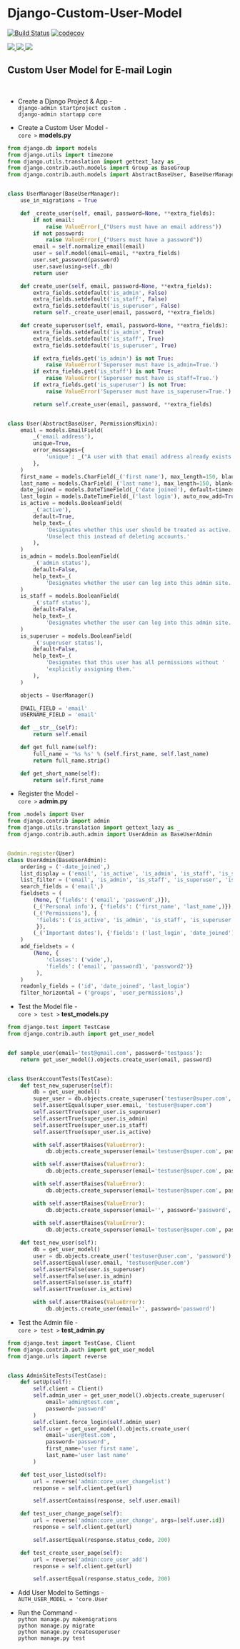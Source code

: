 # Django-Custom-User-Model

[![Build Status](https://travis-ci.com/Rasel-Al-Mamun/Django-Custom-User-Model.svg?branch=main)](https://travis-ci.com/Rasel-Al-Mamun/Django-Custom-User-Model)  [![codecov](https://codecov.io/gh/Rasel-Al-Mamun/Django-Custom-User-Model/branch/main/graph/badge.svg?token=EKHV8V17CH)](https://codecov.io/gh/Rasel-Al-Mamun/Django-Custom-User-Model)

<a href="https://github.com/">
  <img src="https://img.shields.io/badge/GitHub-100000?style=for-the-badge&logo=github&logoColor=white" />
</a>
<a href="https://www.python.org/">
  <img src="https://img.shields.io/badge/Python-14354C?style=for-the-badge&logo=python&logoColor=white" />
</a>
<a href="https://www.djangoproject.com/">
  <img src="https://img.shields.io/badge/Django-092E20?style=for-the-badge&logo=django&logoColor=white" />
</a>

## Custom User Model for E-mail Login

<br>

- Create a Django Project & App - \
`django-admin startproject custom .`\
`django-admin startapp core`

- Create a Custom User Model - \
`core >` <b>models.py</b>

```py
from django.db import models
from django.utils import timezone
from django.utils.translation import gettext_lazy as _
from django.contrib.auth.models import Group as BaseGroup
from django.contrib.auth.models import AbstractBaseUser, BaseUserManager, PermissionsMixin


class UserManager(BaseUserManager):
    use_in_migrations = True

    def _create_user(self, email, password=None, **extra_fields):
        if not email:
            raise ValueError(_("Users must have an email address"))
        if not password:
            raise ValueError(_("Users must have a password"))
        email = self.normalize_email(email)
        user = self.model(email=email, **extra_fields)
        user.set_password(password)
        user.save(using=self._db)
        return user

    def create_user(self, email, password=None, **extra_fields):
        extra_fields.setdefault('is_admin', False)
        extra_fields.setdefault('is_staff', False)
        extra_fields.setdefault('is_superuser', False)
        return self._create_user(email, password, **extra_fields)

    def create_superuser(self, email, password=None, **extra_fields):
        extra_fields.setdefault('is_admin', True)
        extra_fields.setdefault('is_staff', True)
        extra_fields.setdefault('is_superuser', True)

        if extra_fields.get('is_admin') is not True:
            raise ValueError('Superuser must have is_admin=True.')
        if extra_fields.get('is_staff') is not True:
            raise ValueError('Superuser must have is_staff=True.')
        if extra_fields.get('is_superuser') is not True:
            raise ValueError('Superuser must have is_superuser=True.')

        return self.create_user(email, password, **extra_fields)


class User(AbstractBaseUser, PermissionsMixin):
    email = models.EmailField(
        _('email address'),
        unique=True,
        error_messages={
            'unique': _("A user with that email address already exists."),
        },
    )
    first_name = models.CharField(_('first name'), max_length=150, blank=True)
    last_name = models.CharField(_('last name'), max_length=150, blank=True)
    date_joined = models.DateTimeField(_('date joined'), default=timezone.now)
    last_login = models.DateTimeField(_('last login'), auto_now_add=True)
    is_active = models.BooleanField(
        _('active'),
        default=True,
        help_text=_(
            'Designates whether this user should be treated as active. '
            'Unselect this instead of deleting accounts.'
        ),
    )
    is_admin = models.BooleanField(
        _('admin status'),
        default=False,
        help_text=_(
            'Designates whether the user can log into this admin site.'),
    )
    is_staff = models.BooleanField(
        _('staff status'),
        default=False,
        help_text=_(
            'Designates whether the user can log into this admin site.'),
    )
    is_superuser = models.BooleanField(
        _('superuser status'),
        default=False,
        help_text=_(
            'Designates that this user has all permissions without '
            'explicitly assigning them.'
        ),
    )

    objects = UserManager()

    EMAIL_FIELD = 'email'
    USERNAME_FIELD = 'email'

    def __str__(self):
        return self.email

    def get_full_name(self):
        full_name = '%s %s' % (self.first_name, self.last_name)
        return full_name.strip()

    def get_short_name(self):
        return self.first_name

```
- Register the Model - \
`core >` <b>admin.py</b> 

```py
from .models import User
from django.contrib import admin
from django.utils.translation import gettext_lazy as _
from django.contrib.auth.admin import UserAdmin as BaseUserAdmin


@admin.register(User)
class UserAdmin(BaseUserAdmin):
    ordering = ('-date_joined',)
    list_display = ('email', 'is_active', 'is_admin', 'is_staff', 'is_superuser')
    list_filter = ('email', 'is_admin', 'is_staff', 'is_superuser', 'is_active')
    search_fields = ('email',)
    fieldsets = (
        (None, {'fields': ('email', 'password',)}),
        (_('Personal info'), {'fields': ('first_name', 'last_name',)}),
        (_('Permissions'), {
         'fields': ('is_active', 'is_admin', 'is_staff', 'is_superuser', 'groups', 'user_permissions'),
         }),
        (_('Important dates'), {'fields': ('last_login', 'date_joined')}),
    )
    add_fieldsets = (
        (None, {
            'classes': ('wide',),
            'fields': ('email', 'password1', 'password2')}
         ),
    )
    readonly_fields = ('id', 'date_joined', 'last_login')
    filter_horizontal = ('groups', 'user_permissions',)

```

- Test the Model file - \
`core > test >` <b>test_models.py</b>

```py
from django.test import TestCase
from django.contrib.auth import get_user_model


def sample_user(email='test@gmail.com', password='testpass'):
    return get_user_model().objects.create_user(email, password)


class UserAccountTests(TestCase):
    def test_new_superuser(self):
        db = get_user_model()
        super_user = db.objects.create_superuser('testuser@super.com', 'password')
        self.assertEqual(super_user.email, 'testuser@super.com')
        self.assertTrue(super_user.is_superuser)
        self.assertTrue(super_user.is_admin)
        self.assertTrue(super_user.is_staff)
        self.assertTrue(super_user.is_active)

        with self.assertRaises(ValueError):
            db.objects.create_superuser(email='testuser@super.com', password='password', is_superuser=False)

        with self.assertRaises(ValueError):
            db.objects.create_superuser(email='testuser@super.com', password='password', is_admin=False)

        with self.assertRaises(ValueError):
            db.objects.create_superuser(email='testuser@super.com', password='password', is_staff=False)

        with self.assertRaises(ValueError):
            db.objects.create_superuser(email='', password='password', is_superuser=True)
            
        with self.assertRaises(ValueError):
            db.objects.create_superuser(email='testuser@super.com', password='', is_superuser=True)

    def test_new_user(self):
        db = get_user_model()
        user = db.objects.create_user('testuser@user.com', 'password')
        self.assertEqual(user.email, 'testuser@user.com')
        self.assertFalse(user.is_superuser)
        self.assertFalse(user.is_admin)
        self.assertFalse(user.is_staff)
        self.assertTrue(user.is_active)

        with self.assertRaises(ValueError):
            db.objects.create_user(email='', password='password')

```

- Test the Admin file - \
`core > test >` <b>test_admin.py</b>

```py
from django.test import TestCase, Client
from django.contrib.auth import get_user_model
from django.urls import reverse


class AdminSiteTests(TestCase):
    def setUp(self):
        self.client = Client()
        self.admin_user = get_user_model().objects.create_superuser(
            email='admin@test.com',
            password='password'
        )
        self.client.force_login(self.admin_user)
        self.user = get_user_model().objects.create_user(
            email='user@test.com',
            password='password',
            first_name='user first name',
            last_name='user last name'
        )

    def test_user_listed(self):
        url = reverse('admin:core_user_changelist')
        response = self.client.get(url)

        self.assertContains(response, self.user.email)

    def test_user_change_page(self):
        url = reverse('admin:core_user_change', args=[self.user.id])
        response = self.client.get(url)

        self.assertEqual(response.status_code, 200)

    def test_create_user_page(self):
        url = reverse('admin:core_user_add')
        response = self.client.get(url)

        self.assertEqual(response.status_code, 200)

```
- Add User Model to Settings - \
`AUTH_USER_MODEL = 'core.User`

- Run the Command - \
`python manage.py makemigrations`\
`python manage.py migrate` \
`python manage.py createsuperuser` \
`python manage.py test`
